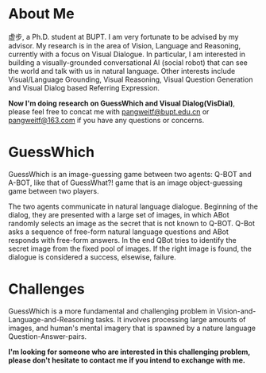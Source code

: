 # About Me
虚步, a Ph.D. student at BUPT. I am very fortunate to be advised by my advisor. My research is in the area of Vision, Language and Reasoning, currently with a focus on Visual Dialogue. In particular, I am interested in building a visually-grounded conversational AI (social robot) that can see the world and talk with us in natural language. Other interests include Visual/Language Grounding, Visual Reasoning, Visual Question Generation and Visual Dialog based Referring Expression.

<b>Now I'm doing research on GuessWhich and Visual Dialog(VisDial)</b>, please feel free to concat me with pangweitf@bupt.edu.cn or pangweitf@163.com if you have any questions or concerns.

# GuessWhich
GuessWhich is an image-guessing game between two agents: Q-BOT and A-BOT, like that of GuessWhat?! game that is an image object-guessing game between two players.

The two agents communicate in natural language dialogue. Beginning of the dialog, they are presented with a large set of images, in which ABot randomly selects an image as the secret that is not known to Q-BOT. Q-Bot asks a sequence of free-form natural language questions and ABot responds with free-form answers. In the end QBot tries to identify the secret image from the fixed pool of images. If the right image is found, the dialogue is considered a success, elsewise, failure.

# Challenges
GuessWhich is a more fundamental and challenging problem in Vision-and-Language-and-Reasoning tasks. It involves processing large amounts of images, and human's mental imagery that is spawned by a nature language Question-Answer-pairs.

<b>I'm looking for someone who are interested in this challenging problem, please don't hesitate to contact me if you intend to exchange with me.</b>

